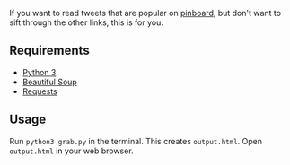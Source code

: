 If you want to read tweets that are popular on [pinboard](http://pinboard.in), but don't want to sift through the other links, this is for you.

Requirements
------------

- [Python 3](https://www.python.org)
- [Beautiful Soup](http://www.crummy.com/software/BeautifulSoup/)
- [Requests](http://docs.python-requests.org/en/master/)


Usage
-----
Run `python3 grab.py` in the terminal. This creates `output.html`. Open `output.html` in your web browser.

